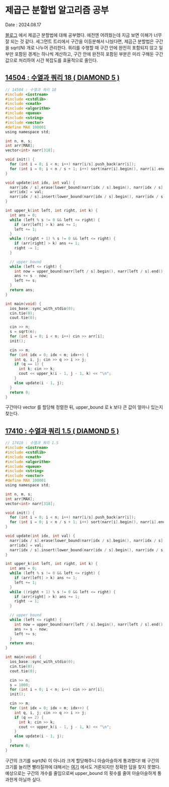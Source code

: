# 제곱근 분할법 알고리즘 공부
Date : 2024.08.17

[블로그](https://david0506.tistory.com/57) 에서 제곱근 분할법에 대해 공부했다.
에전엔 어려웠는데 지금 보면 이해가 너무 잘 되는 것 같다. 세그먼트 트리에서 구간을 이등분해서 나눴다면, 제곱근 분할법은 구간을 sqrt(N) 개로 나누어 관리한다. 쿼리를 수행할 때 구간 안에 완전히 포함되지 않고 일부만 포함된 경계는 하나씩 계산하고, 구간 안에 완전히 포함된 부분은 미리 구해둔 구간 값으로 처리하여 시간 복잡도를 효율적으로 줄인다.

## [14504 : 수열과 쿼리 18 ( DIAMOND 5 )](https://www.acmicpc.net/problem/14504)
```c
// 14504 : 수열과 쿼리 18
#include <iostream>
#include <cstdlib>
#include <cmath>
#include <algorithm>
#include <queue>
#include <string>
#include <vector>
#define MAX 100001
using namespace std;

int n, m, s;
int arr[MAX];
vector<int> narr[318];

void init() {
  for (int i = 0; i < n; i++) narr[i/s].push_back(arr[i]);
  for (int i = 0; i < n / s + 1; i++) sort(narr[i].begin(), narr[i].end());
}

void update(int idx, int val) {
  narr[idx / s].erase(lower_bound(narr[idx / s].begin(), narr[idx / s].end(), arr[idx]));
  arr[idx] = val;
  narr[idx / s].insert(lower_bound(narr[idx / s].begin(), narr[idx / s].end(), val), val);
}

int upper_k(int left, int right, int k) {
  int ans = 0;
  while (left % s != 0 && left <= right) {
    if (arr[left] > k) ans += 1;
    left += 1;
  }
  while ((right + 1) % s != 0 && left <= right) {
    if (arr[right] > k) ans += 1;
    right -= 1;
  }

  // upper bound
  while (left <= right) {
    int now = upper_bound(narr[left / s].begin(), narr[left / s].end(), k) - narr[left / s].begin();
    ans += s - now;
    left += s;
  }
  return ans;
}

int main(void) {
  ios_base::sync_with_stdio(0);
  cin.tie(0);
  cout.tie(0);

  cin >> n;
  s = sqrt(n);
  for (int i = 0; i < n; i++) cin >> arr[i];
  init();

  cin >> m;
  for (int idx = 0; idx < m; idx++) {
    int q, i, j; cin >> q >> i >> j;
    if (q == 1) {
      int k; cin >> k;
      cout << upper_k(i - 1, j - 1, k) << "\n";
    }
    else update(i - 1, j);
  }
  return 0;
}
```

구간마다 vector<int> 를 할당해 정렬한 뒤, upper_bound 로 k 보다 큰 값이 얼마나 있는지 찾는다. 

## [17410 : 수열과 쿼리 1.5 ( DIAMOND 5 )](https://www.acmicpc.net/problem/17410)
```c
// 17410 : 수열과 쿼리 1.5
#include <iostream>
#include <cstdlib>
#include <cmath>
#include <algorithm>
#include <queue>
#include <string>
#include <vector>
#define MAX 100001
using namespace std;

int n, m, s;
int arr[MAX];
vector<int> narr[318];

void init() {
  for (int i = 0; i < n; i++) narr[i/s].push_back(arr[i]);
  for (int i = 0; i < n / s + 1; i++) sort(narr[i].begin(), narr[i].end());
}

void update(int idx, int val) {
  narr[idx / s].erase(lower_bound(narr[idx / s].begin(), narr[idx / s].end(), arr[idx]));
  arr[idx] = val;
  narr[idx / s].insert(lower_bound(narr[idx / s].begin(), narr[idx / s].end(), val), val);
}

int upper_k(int left, int right, int k) {
  int ans = 0;
  while (left % s != 0 && left <= right) {
    if (arr[left] > k) ans += 1;
    left += 1;
  }
  while ((right + 1) % s != 0 && left <= right) {
    if (arr[right] > k) ans += 1;
    right -= 1;
  }

  // upper bound
  while (left <= right) {
    int now = upper_bound(narr[left / s].begin(), narr[left / s].end(), k) - narr[left / s].begin();
    ans += s - now;
    left += s;
  }
  return ans;
}

int main(void) {
  ios_base::sync_with_stdio(0);
  cin.tie(0);
  cout.tie(0);

  cin >> n;
  s = 1000;
  for (int i = 0; i < n; i++) cin >> arr[i];
  init();

  cin >> m;
  for (int idx = 0; idx < m; idx++) {
    int q, i, j; cin >> q >> i >> j;
    if (q == 2) {
      int k; cin >> k;
      cout << upper_k(i - 1, j - 1, k) << "\n";
    }
    else update(i - 1, j);
  }
  return 0;
}
```

구간의 크기를 sqrt(N) 이 아니라 크게 할당해주니 아슬아슬하게 통과했다! 왜 구간의 크기를 늘리면 빨라질까에 대해서는 [여기](https://www.acmicpc.net/board/view/121367) 에서도 거론되지만 정확한 답을 찾지 못했다. 예상으로는 구간의 개수를 줄임으로써 upper_bound 의 횟수를 줄여 아슬아슬하게 통과한게 아닐까 싶다.
